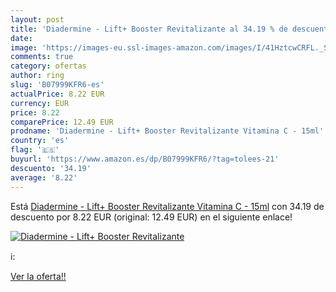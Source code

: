 ```yaml
---
layout: post
title: 'Diadermine - Lift+ Booster Revitalizante al 34.19 % de descuento'
date: 
image: 'https://images-eu.ssl-images-amazon.com/images/I/41HztcwCRFL._SL200_.jpg'
comments: true
category: ofertas
author: ring
slug: 'B07999KFR6-es'
actualPrice: 8.22 EUR
currency: EUR
price: 8.22
comparePrice: 12.49 EUR
prodname: 'Diadermine - Lift+ Booster Revitalizante Vitamina C - 15ml'
country: 'es'
flag: '🇪🇸'
buyurl: 'https://www.amazon.es/dp/B07999KFR6/?tag=tolees-21'
descuento: '34.19'
average: '8.22'
---
```


Está [Diadermine - Lift+ Booster Revitalizante Vitamina C - 15ml](https://www.amazon.es/dp/B07999KFR6/?tag=tolees-21) con 34.19 de descuento por 8.22 EUR (original: 12.49 EUR) en el siguiente enlace!

[![Diadermine - Lift+ Booster Revitalizante](https://images-eu.ssl-images-amazon.com/images/I/41HztcwCRFL._SL200_.jpg)](https://www.amazon.es/dp/B07999KFR6/?tag=tolees-21)

ℹ️:


[Ver la oferta!!](https://www.amazon.es/dp/B07999KFR6/?tag=tolees-21)
